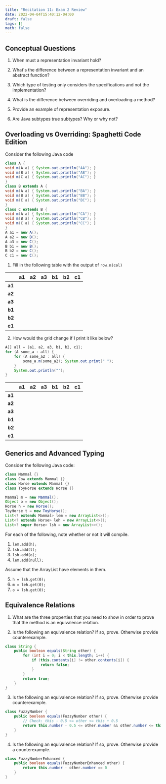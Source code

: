```yaml
---
title: "Recitation 11: Exam 2 Review"
date: 2022-04-04T15:40:12-04:00
draft: false
tags: []
math: false
---
```


## Conceptual Questions
1. When must a representation invariant hold?

2. What's the difference between a representation invariant and an abstract function?

3. Which type of testing only considers the specifications and not the implementation?

4. What is the difference between overriding and overloading a method?

5. Provide an example of representation exposure.

6. Are Java subtypes true subtypes? Why or why not?


## Overloading vs Overriding: Spaghetti Code Edition

Consider the following Java code

```java
class A {
void m(A a) { System.out.println("AA"); }
void m(B a) { System.out.println("AB"); }
void m(C a) { System.out.println("AC"); }
}
class B extends A {
void m(A a) { System.out.println("BA"); }
void m(B a) { System.out.println("BB"); }
void m(C a) { System.out.println("BC"); }
}
class C extends B {
void m(A a) { System.out.println("CA"); }
void m(B a) { System.out.println("CB"); }
void m(C a) { System.out.println("CC"); }
}
A a1 = new A();
A a2 = new B();
A a3 = new C();
B b1 = new B();
B b2 = new C();
C c1 = new C();
```
1. Fill in the following table with the output of `row.m(col)`

|        | a1 | a2 | a3 | b1 | b2 | c1 |   
|---     |--- |--- |--- |--- |--- |--- |
| **a1** |    |    |    |    |    |    |
| **a2** |    |    |    |    |    |    |
| **a3** |    |    |    |    |    |    |
| **b1** |    |    |    |    |    |    |
| **b2** |    |    |    |    |    |    |
| **c1** |    |    |    |    |    |    |

2. How would the grid change if I print it like below?

```java
A[] all = {a1, a2, a3, b1, b2, c1};
for (A some_a : all) {
    for (A some_a2 : all) {
        some_a.m(some_a2); System.out.print(" ");
    }
    System.out.println("");
}
```

|        | a1 | a2 | a3 | b1 | b2 | c1 |   
|---     |--- |--- |--- |--- |--- |--- |
| **a1** |    |    |    |    |    |    |
| **a2** |    |    |    |    |    |    |
| **a3** |    |    |    |    |    |    |
| **b1** |    |    |    |    |    |    |
| **b2** |    |    |    |    |    |    |
| **c1** |    |    |    |    |    |    |

## Generics and Advanced Typing

Consider the following Java code:

```java
class Mammal {}
class Cow extends Mammal {}
class Horse extends Mammal {}
class ToyHorse extends Horse {}

Mammal m = new Mammal();
Object o = new Object();
Horse h = new Horse();
ToyHorse t = new ToyHorse();
List<? extends Mammal> lem = new ArrayList<>();
List<? extends Horse> leh = new ArrayList<>();
List<? super Horse> lsh = new ArrayList<>();
```

For each of the following, note whether or not it will compile.
1. `lem.add(h);`
2. `lsh.add(t);`
3. `lsh.add(o);`
4. `lem.add(null);`

Assume that the ArrayList have elements in them.

5. `h = lsh.get(0);`
6. `m = leh.get(0);`
7. `o = lsh.get(0);`

## Equivalence Relations

1. What are the three properties that you need to show in order to prove that the method is an equivalence relation.

2. Is the following an equivalence relation? If so, prove. Otherwise provide counterexample.

```java
class String {
    public boolean equals(String other) {
        for (int i = 0; i < this.length; i++) {
            if (this.contents[i] != other.contents[i]) {
                return false;
            }
        }
        return true;
    }
}
```

3. Is the following an equivalence relation? If so, prove. Otherwise provide counterexample.

```java
class FuzzyNumber {
    public boolean equals(FuzzyNumber other) {
        // Check: this - 0.5 <= other <= this + 0.5 
        return this.number - 0.5 <= other.number && other.number <= this.number + 0.5;
    }
}
```

4. Is the following an equivalence relation? If so, prove. Otherwise provide a counterexample.

```java
class FuzzyNumberEnhanced {
    public boolean equals(FuzzyNumberEnhanced other) {
        return this.number - other.number == 0
    }
}
```


